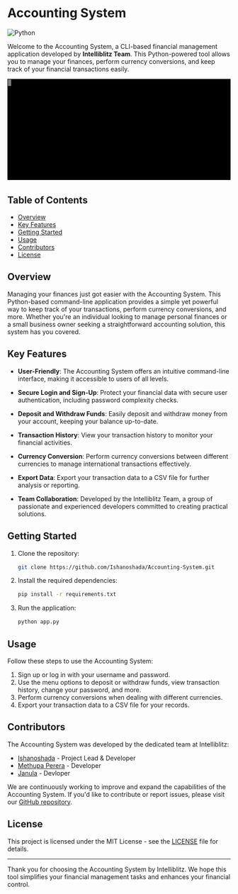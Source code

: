 # Accounting System

![Python](https://img.shields.io/badge/language-Python-blue?logo=python)

Welcome to the Accounting System, a CLI-based financial management application developed by **Intelliblitz Team**. This Python-powered tool allows you to manage your finances, perform currency conversions, and keep track of your financial transactions easily.

![Accounting System](https://raw.githubusercontent.com/Ishanoshada/Ishanoshada/main/ss/ezgif-2-cdb07de627.gif)

## Table of Contents
- [Overview](#overview)
- [Key Features](#key-features)
- [Getting Started](#getting-started)
- [Usage](#usage)
- [Contributors](#contributors)
- [License](#license)

## Overview

Managing your finances just got easier with the Accounting System. This Python-based command-line application provides a simple yet powerful way to keep track of your transactions, perform currency conversions, and more. Whether you're an individual looking to manage personal finances or a small business owner seeking a straightforward accounting solution, this system has you covered.

## Key Features

- **User-Friendly**: The Accounting System offers an intuitive command-line interface, making it accessible to users of all levels.

- **Secure Login and Sign-Up**: Protect your financial data with secure user authentication, including password complexity checks.

- **Deposit and Withdraw Funds**: Easily deposit and withdraw money from your account, keeping your balance up-to-date.

- **Transaction History**: View your transaction history to monitor your financial activities.

- **Currency Conversion**: Perform currency conversions between different currencies to manage international transactions effectively.

- **Export Data**: Export your transaction data to a CSV file for further analysis or reporting.

- **Team Collaboration**: Developed by the Intelliblitz Team, a group of passionate and experienced developers committed to creating practical solutions.

## Getting Started

1. Clone the repository:
   ```sh
   git clone https://github.com/Ishanoshada/Accounting-System.git
   ```

2. Install the required dependencies:
   ```sh
   pip install -r requirements.txt
   ```

3. Run the application:
   ```sh
   python app.py
   ```

## Usage

Follow these steps to use the Accounting System:

1. Sign up or log in with your username and password.
2. Use the menu options to deposit or withdraw funds, view transaction history, change your password, and more.
3. Perform currency conversions when dealing with different currencies.
4. Export your transaction data to a CSV file for your records.



## Contributors

The Accounting System was developed by the dedicated team at Intelliblitz:

- [Ishanoshada](https://github.com/Ishanoshada) - Project Lead & Developer
- [Methupa Perera](https://github.com/methupaPerera) -  Developer
- [Janula](https://github.com/Janula) - Devloper

We are continuously working to improve and expand the capabilities of the Accounting System. If you'd like to contribute or report issues, please visit our [GitHub repository](https://github.com/Ishanoshada/Accounting-System).

## License

This project is licensed under the MIT License - see the [LICENSE](LICENSE) file for details.

---

Thank you for choosing the Accounting System by Intelliblitz. We hope this tool simplifies your financial management tasks and enhances your financial control.
